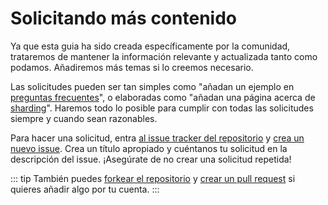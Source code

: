 # Solicitando más contenido

Ya que esta guia ha sido creada específicamente por la comunidad, trataremos de mantener la información relevante y actualizada tanto como podamos. Añadiremos más temas si lo creemos necesario. 

Las solicitudes pueden ser tan simples como "añadan un ejemplo en [preguntas frecuentes](/popular-topics/faq.html)", o elaboradas como "añadan una página acerca de [sharding](/sharding/)". Haremos todo lo posible para cumplir con todas las solicitudes siempre y cuando sean razonables.

Para hacer una solicitud, entra [al issue tracker del repositorio](https://github.com/Awoocado/guideissues) y [crea un nuevo issue](https://github.com/Awoocado/guide/issues/new). Crea un título apropiado y cuéntanos tu solicitud en la descripción del issue. ¡Asegúrate de no crear una solicitud repetida!

::: tip
También puedes [forkear el repositorio](https://github.com/Awoocado/guide) y [crear un pull request](https://github.com/Awoocado/guide/pulls) si quieres añadir algo por tu cuenta.
:::